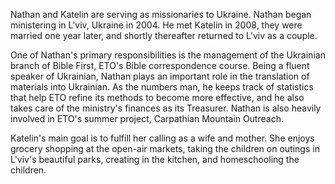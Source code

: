 Nathan and Katelin are serving as missionaries to Ukraine.  Nathan began ministering in L&apos;viv, Ukraine in 2004.  He met Katelin in 2008, they were married one year later, and shortly thereafter returned to L&apos;viv as a couple.

One of Nathan&apos;s primary responsibilities is the management of the Ukrainian branch of Bible First, ETO&apos;s Bible correspondence course.  Being a fluent speaker of Ukrainian, Nathan plays an important role in the translation of materials into Ukrainian.  As the numbers man, he keeps track of statistics that help ETO refine its methods to become more effective, and he also takes care of the ministry&apos;s finances as its Treasurer.  Nathan is also heavily involved in ETO&apos;s summer project, Carpathian Mountain Outreach.

Katelin&apos;s main goal is to fulfill her calling as a wife and mother.  She enjoys grocery shopping at the open-air markets, taking the children on outings in L&apos;viv&apos;s beautiful parks, creating in the kitchen, and homeschooling the children.
